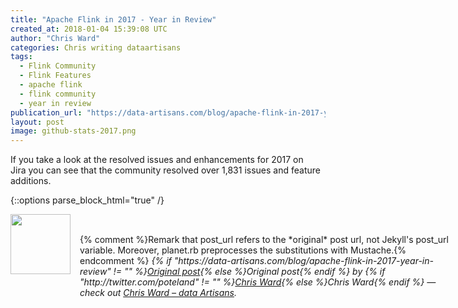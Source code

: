 ```yaml
---
title: "Apache Flink in 2017 - Year in Review"
created_at: 2018-01-04 15:39:08 UTC
author: "Chris Ward"
categories: Chris writing dataartisans
tags: 
  - Flink Community
  - Flink Features
  - apache flink
  - flink community
  - year in review
publication_url: "https://data-artisans.com/blog/apache-flink-in-2017-year-in-review"
layout: post
image: github-stats-2017.png
---
```

If you take a look at&nbsp;the resolved issues and enhancements for 2017 on Jira&nbsp;you can see that the community resolved over 1,831 issues and feature additions.


{::options parse_block_html="true" /}
<div class="author">
   <img src="http://www.rss-specifications.com/rss-spec-rss.gif" style="width: 96px; height: 96;">
   <span style="position: absolute; padding: 32px 15px;">{% comment %}Remark that post_url refers to the *original* post url, not Jekyll's post_url variable. Moreover, planet.rb preprocesses the substitutions with Mustache.{% endcomment %}
      <i>{% if "https://data-artisans.com/blog/apache-flink-in-2017-year-in-review" != "" %}<a href="https://data-artisans.com/blog/apache-flink-in-2017-year-in-review">Original post</a>{% else %}Original post{% endif %} by {% if "http://twitter.com/poteland" != "" %}<a href="http://twitter.com/poteland">Chris Ward</a>{% else %}Chris Ward{% endif %} &mdash; check out <a href="https://data-artisans.com">Chris Ward – data Artisans</a>.</i>
  </span>
</div>
